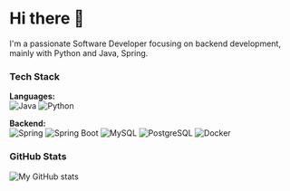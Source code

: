 # Hi there 👋

I'm a passionate Software Developer focusing on backend development, mainly with Python and Java, Spring.

### Tech Stack

**Languages:**  
![Java](https://img.shields.io/badge/-Java-007396?style=flat-square&logo=java&logoColor=white) 
![Python](https://img.shields.io/badge/-Python-007396?style=flat-square&logo=python&logoColor=yellow)  

**Backend:**  
![Spring](https://img.shields.io/badge/-Spring-6DB33F?style=flat-square&logo=spring&logoColor=white)  ![Spring Boot](https://img.shields.io/badge/-Spring%20Boot-6DB33F?style=flat-square&logo=springboot&logoColor=white)  ![MySQL](https://img.shields.io/badge/-MySQL-4479A1?style=flat-square&logo=mysql&logoColor=white)  ![PostgreSQL](https://img.shields.io/badge/-PostgreSQL-336791?style=flat-square&logo=postgresql&logoColor=white) ![Docker](https://img.shields.io/badge/-Docker-2496ED?style=flat-square&logo=docker&logoColor=white)

### GitHub Stats
![My GitHub stats](https://github-readme-stats.vercel.app/api?username=Akillot&show_icons=true&theme=classical)
